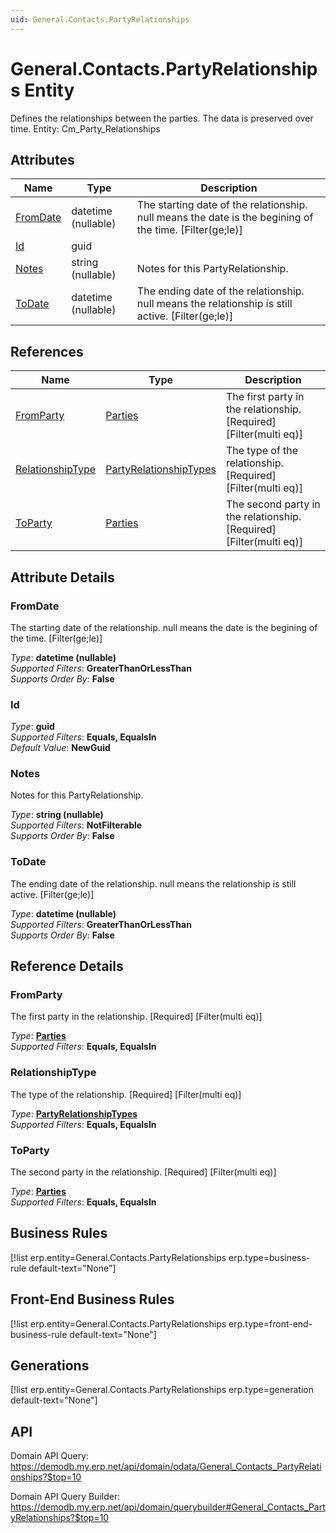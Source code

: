 ```yaml
---
uid: General.Contacts.PartyRelationships
---
```

# General.Contacts.PartyRelationships Entity

Defines the relationships between the parties. The data is preserved over time. Entity: Cm_Party_Relationships

## Attributes

| Name | Type | Description |
| ---- | ---- | --- |
| [FromDate](General.Contacts.PartyRelationships.md#fromdate) | datetime (nullable) | The starting date of the relationship. null means the date is the begining of the time. [Filter(ge;le)] 
| [Id](General.Contacts.PartyRelationships.md#id) | guid |  
| [Notes](General.Contacts.PartyRelationships.md#notes) | string (nullable) | Notes for this PartyRelationship. 
| [ToDate](General.Contacts.PartyRelationships.md#todate) | datetime (nullable) | The ending date of the relationship. null means the relationship is still active. [Filter(ge;le)] 

## References

| Name | Type | Description |
| ---- | ---- | --- |
| [FromParty](General.Contacts.PartyRelationships.md#fromparty) | [Parties](General.Contacts.Parties.md) | The first party in the relationship. [Required] [Filter(multi eq)] |
| [RelationshipType](General.Contacts.PartyRelationships.md#relationshiptype) | [PartyRelationshipTypes](General.Contacts.PartyRelationshipTypes.md) | The type of the relationship. [Required] [Filter(multi eq)] |
| [ToParty](General.Contacts.PartyRelationships.md#toparty) | [Parties](General.Contacts.Parties.md) | The second party in the relationship. [Required] [Filter(multi eq)] |


## Attribute Details

### FromDate

The starting date of the relationship. null means the date is the begining of the time. [Filter(ge;le)]

_Type_: **datetime (nullable)**  
_Supported Filters_: **GreaterThanOrLessThan**  
_Supports Order By_: **False**  

### Id

_Type_: **guid**  
_Supported Filters_: **Equals, EqualsIn**  
_Default Value_: **NewGuid**  

### Notes

Notes for this PartyRelationship.

_Type_: **string (nullable)**  
_Supported Filters_: **NotFilterable**  
_Supports Order By_: **False**  

### ToDate

The ending date of the relationship. null means the relationship is still active. [Filter(ge;le)]

_Type_: **datetime (nullable)**  
_Supported Filters_: **GreaterThanOrLessThan**  
_Supports Order By_: **False**  


## Reference Details

### FromParty

The first party in the relationship. [Required] [Filter(multi eq)]

_Type_: **[Parties](General.Contacts.Parties.md)**  
_Supported Filters_: **Equals, EqualsIn**  

### RelationshipType

The type of the relationship. [Required] [Filter(multi eq)]

_Type_: **[PartyRelationshipTypes](General.Contacts.PartyRelationshipTypes.md)**  
_Supported Filters_: **Equals, EqualsIn**  

### ToParty

The second party in the relationship. [Required] [Filter(multi eq)]

_Type_: **[Parties](General.Contacts.Parties.md)**  
_Supported Filters_: **Equals, EqualsIn**  



## Business Rules

[!list erp.entity=General.Contacts.PartyRelationships erp.type=business-rule default-text="None"]

## Front-End Business Rules

[!list erp.entity=General.Contacts.PartyRelationships erp.type=front-end-business-rule default-text="None"]

## Generations

[!list erp.entity=General.Contacts.PartyRelationships erp.type=generation default-text="None"]

## API

Domain API Query:
<https://demodb.my.erp.net/api/domain/odata/General_Contacts_PartyRelationships?$top=10>

Domain API Query Builder:
<https://demodb.my.erp.net/api/domain/querybuilder#General_Contacts_PartyRelationships?$top=10>

